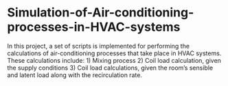 # Simulation-of-Air-conditioning-processes-in-HVAC-systems
In this project, a set of scripts is implemented for performing the calculations of air-conditioning processes that take place in HVAC systems. These calculations include: 1) Mixing process  2) Coil load calculation, given the supply conditions  3) Coil load calculations, given the room’s sensible and latent load along with the recirculation rate. 
